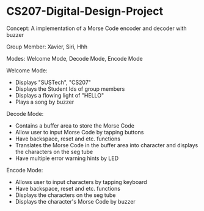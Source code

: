# CS207-Digital-Design-Project

Concept: A implementation of a Morse Code encoder and decoder with buzzer

Group Member: Xavier, Siri, Hhh


Modes: 
Welcome Mode, Decode Mode, Encode Mode


Welcome Mode:
- Displays "SUSTech", "CS207"
- Displays the Student Ids of group members
- Displays a flowing light of "HELLO"
- Plays a song by buzzer 


Decode Mode:
- Contains a buffer area to store the Morse Code 
- Allow user to input Morse Code by tapping buttons
- Have backspace, reset and etc. functions 
- Translates the Morse Code in the buffer area into character and displays the characters on the seg tube
- Have multiple error warning hints by LED


Encode Mode:
- Allows user to input characters by tapping keyboard
- Have backspace, reset and etc. functions
- Displays the characters on the seg tube
- Displays the character's Morse Code by buzzer
